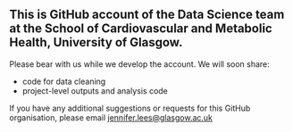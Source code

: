 ## This is GitHub account of the Data Science team at the School of Cardiovascular and Metabolic Health, University of Glasgow.

Please bear with us while we develop the account. 
We will soon share:
- code for data cleaning
- project-level outputs and analysis code
  
If you have any additional suggestions or requests for this GitHub organisation, please email jennifer.lees@glasgow.ac.uk
